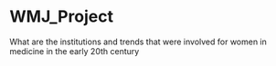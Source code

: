 # WMJ_Project
What are the institutions and trends that were involved for women in medicine in the early 20th century
